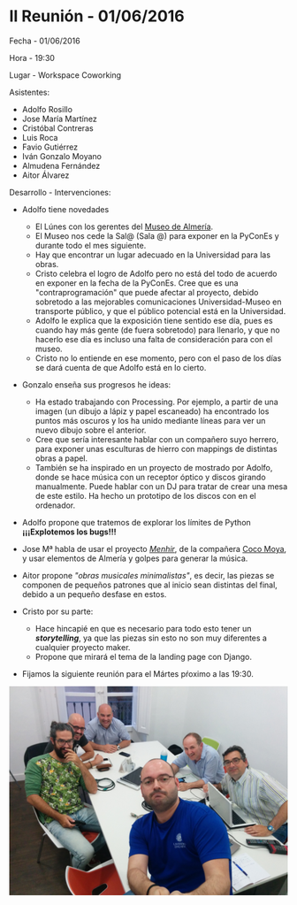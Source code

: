 # II Reunión - 01/06/2016

Fecha - 01/06/2016

Hora  - 19:30

Lugar - Workspace Coworking

Asistentes:
* Adolfo Rosillo
* Jose María Martínez
* Cristóbal Contreras
* Luis Roca
* Favio Gutiérrez
* Iván Gonzalo Moyano
* Almudena Fernández
* Aitor Álvarez

Desarrollo - Intervenciones:
* Adolfo tiene novedades
  * El Lúnes con los gerentes del [Museo de Almería](http://www.museosdeandalucia.es/cultura/museos/MAL/).
  * El Museo nos cede la Sal@ (Sala @) para exponer en la PyConEs y durante todo el mes siguiente.
  * Hay que encontrar un lugar adecuado en la Universidad para las obras.
  * Cristo celebra el logro de Adolfo pero no está del todo de acuerdo en exponer en la fecha de la PyConEs. Cree que es una "contraprogramación" que puede afectar al proyecto, debido sobretodo a las mejorables comunicaciones Universidad-Museo en transporte público, y que el público potencial está en la Universidad.
  * Adolfo le explica que la exposición tiene sentido ese día, pues es cuando hay más gente (de fuera sobretodo) para llenarlo, y que no hacerlo ese día es incluso una falta de consideración para con el museo.
  * Cristo no lo entiende en ese momento, pero con el paso de los días se dará cuenta de que Adolfo está en lo cierto.
* Gonzalo enseña sus progresos he ideas:
  * Ha estado trabajando con Processing. Por ejemplo, a partir de una imagen (un dibujo a lápiz y papel escaneado) ha encontrado los puntos más oscuros y los ha unido mediante líneas para ver un nuevo dibujo sobre el anterior.
  * Cree que sería interesante hablar con un compañero suyo herrero, para exponer unas esculturas de hierro con mappings de distintas obras a papel.
  * También se ha inspirado en un proyecto de mostrado por Adolfo, donde se hace música con un receptor óptico y discos girando manualmente. Puede hablar con un DJ para tratar de crear una mesa de este estilo. Ha hecho un prototipo de los discos con en el ordenador.

* Adolfo propone que tratemos de explorar los límites de Python **¡¡¡Explotemos los bugs!!!**
* Jose Mª habla de usar el proyecto [_Menhir_](https://menhir.es/category/videosphotos/), de la compañera [Coco Moya](http://www.cocomoya.net/), y usar elementos de Almería y golpes para generar la música.
* Aitor propone _"obras musicales minimalistas"_, es decir, las piezas se componen de pequeños patrones que al inicio sean distintas del final, debido a un pequeño desfase en estos.
* Cristo por su parte:
  * Hace hincapié en que es necesario para todo esto tener un _**storytelling**_, ya que las piezas sin esto no son muy diferentes a cualquier proyecto maker.
  * Propone que mirará el tema de la landing page con Django.
* Fijamos la siguiente reunión para el Mártes pŕoximo a las 19:30.

![Asistentes de la II Reunión](IMG_20160601_212243.jpg)

